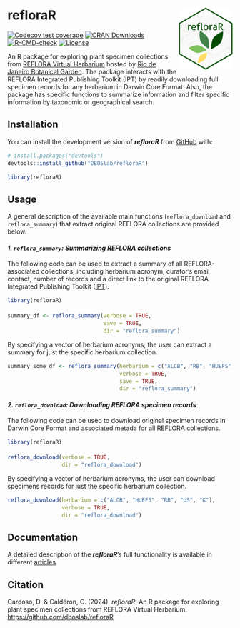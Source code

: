
<!-- README.md is generated from README.Rmd. Please edit that file -->

# refloraR <img src="figures/refloraR_hex_sticker.png" align="right" alt="" width="120" />

<!-- badges: start -->

[![Codecov test
coverage](https://codecov.io/gh/DBOSlab/refloraR/graph/badge.svg)](https://app.codecov.io/gh/DBOSlab/refloraR)
[![CRAN
Downloads](https://cran.r-project.org/package=refloraR)](https://cranlogs.r-pkg.org/badges/grand-total/refloraR)
[![R-CMD-check](https://github.com/DBOSlab/refloraR/actions/workflows/R-CMD-check.yaml/badge.svg)](https://github.com/DBOSlab/refloraR/actions/workflows/R-CMD-check.yaml)
[![License](LICENSE)](https://img.shields.io/badge/license-MIT-blue.svg)
<!-- badges: end -->

An R package for exploring plant specimen collections from [REFLORA
Virtual Herbarium](https://ipt.jbrj.gov.br/reflora) hosted by [Rio de
Janeiro Botanical Garden](https://www.gov.br/jbrj). The package
interacts with the REFLORA Integrated Publishing Toolkit (IPT) by
readily downloading full specimen records for any herbarium in Darwin
Core Format. Also, the package has specific functions to summarize
information and filter specific information by taxonomic or geographical
search.

## Installation

You can install the development version of ***refloraR*** from
[GitHub](https://github.com/DBOSlab/refloraR) with:

``` r
# install.packages("devtools")
devtools::install_github("DBOSlab/refloraR")
```

``` r
library(refloraR)
```

  
  

## Usage

A general description of the available main functions
(`reflora_download` and `reflora_summary`) that extract original REFLORA
collections are provided below.  
  

#### *1. `reflora_summary`: Summarizing REFLORA collections*

The following code can be used to extract a summary of all
REFLORA-associated collections, including herbarium acronym, curator’s
email contact, number of records and a direct link to the original
REFLORA Integrated Publishing Toolkit
([IPT](https://ipt.jbrj.gov.br/reflora)).  

``` r
library(refloraR)

summary_df <- reflora_summary(verbose = TRUE,
                              save = TRUE,
                              dir = "reflora_summary")
```

  
By specifying a vector of herbarium acronyms, the user can extract a
summary for just the specific herbarium collection.  

``` r
summary_some_df <- reflora_summary(herbarium = c("ALCB", "RB", "HUEFS", "US", "K"),
                                   verbose = TRUE,
                                   save = TRUE,
                                   dir = "reflora_summary")
```

  
  

#### *2. `reflora_download`: Downloading REFLORA specimen records*

The following code can be used to download original specimen records in
Darwin Core Format and associated metada for all REFLORA collections.  

``` r
library(refloraR)

reflora_download(verbose = TRUE,
                 dir = "reflora_download")
```

  
By specifying a vector of herbarium acronyms, the user can download
specimens records for just the specific herbarium collection.  

``` r
reflora_download(herbarium = c("ALCB", "HUEFS", "RB", "US", "K"),
                 verbose = TRUE,
                 dir = "reflora_download")
```

  
  

## Documentation

A detailed description of the ***refloraR***’s full functionality is
available in different
[articles](https://dboslab.github.io/refloraR/).  
  

## Citation

Cardoso, D. & Caldéron, C. (2024). *refloraR*: An R package for
exploring plant specimen collections from REFLORA Virtual Herbarium.
<https://github.com/dboslab/refloraR>
